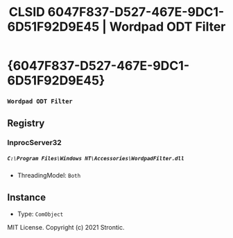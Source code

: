 ﻿---
title: "CLSID 6047F837-D527-467E-9DC1-6D51F92D9E45 | Wordpad ODT Filter"
excerpt: What is COM-Object CLSID 6047F837-D527-467E-9DC1-6D51F92D9E45?
---

# {6047F837-D527-467E-9DC1-6D51F92D9E45}

### `Wordpad ODT Filter`

## Registry


### InprocServer32

##### `C:\Program Files\Windows NT\Accessories\WordpadFilter.dll`
* ThreadingModel: `Both`

## Instance

* Type: `ComObject`

MIT License. Copyright (c) 2021 Strontic.


